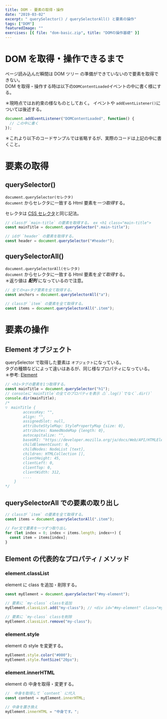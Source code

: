```yaml
---
title: DOM - 要素の取得・操作
date: "2019-03-02"
excerpt: " querySelector() / querySelectorAll() と要素の操作"
tags: ["DOM"]
featuredImage: ""
exercises: [{ file: "dom-basic.zip", title: "DOMの操作基礎" }]
---
```


# DOM を取得・操作できるまで

ページ読み込んだ瞬間は DOM ツリー の準備ができていないので要素を取得できない。  
DOM を取得・操作する時は以下の`DOMContentLoaded`イベントの中に書く様にする。

＊現時点ではお約束の様なものとしておく。 イベントや `addEventListener()`については後述する。

```js
document.addEventListener("DOMContentLoaded", function() {
  // この中に書く
});
```

＊これより以下のコードサンプルでは省略するが、実際のコードは上記の中に書くこと。

# 要素の取得

## querySelector()

`document.querySelector(セレクタ)`  
`document` からセレクタに一致する Html 要素を*一つ取得*する。

セレクタは [CSS セレクタ](https://web-d.netlify.com/css-selector/)と同じ記法。

```js
// classが `main-title` の要素を取得する。 ex <h1 class="main-title">
const mainTitle = document.querySelector(".main-title");

// idが `header` の要素を取得する。
const header = document.querySelector("#header");
```

## querySelectorAll()

`document.querySelectorAll(セレクタ)`  
`document` からセレクタに一致する Html 要素を*全て取得*する。  
＊返り値は **_配列_** になっているので注意。

```js
// 全ての<a>タグ要素を全て取得する。
const anchors = document.querySelectorAll("a");

// classが `item` の要素を全て取得する。
const items = document.querySelectorAll(".item");
```

# 要素の操作

## Element オブジェクト

querySelector で取得した要素は `オブジェクト`になっている。  
タグの種類などによって違いはあるが、同じ様なプロパティになっている。  
＊参考: [Element](https://developer.mozilla.org/ja/docs/Web/API/Element)

```js
// <h1>タグの要素を1つ取得する。
const mainTitle = document.querySelector("h1");
// consoleに`mainTitle`の全てのプロパティを表示 ⚠`.log()`でなく`.dir()`
console.dir(mainTitle);
/* 
▽　mainTitle {
        accessKey: "",
        align: "",
        assignedSlot: null,
        attributeStyleMap: StylePropertyMap {size: 0},
        attributes: NamedNodeMap {length: 0},
        autocapitalize: "",
        baseURI: "https://developer.mozilla.org/ja/docs/Web/API/HTMLElement",
        childElementCount: 0,
        childNodes: NodeList [text],
        children: HTMLCollection [],
        clientHeight: 45,
        clientLeft: 0,
        clientTop: 0,
        clientWidth: 312,
        ....
    }
*/
```

## querySelectorAll での要素の取り出し

```js
// classが `item` の要素を全て取得する。
const items = document.querySelectorAll(".item");

// For文で要素を一つずつ取り出し
for (let index = 0; index < items.length; index++) {
  const item = items[index];
}
```

## Element の代表的なプロパティ / メソッド

### element.classList

element に class を追加・削除する。

```js
const myElement = document.querySelector("#my-element");

// 要素に `my-class` classを追加
myElement.classList.add("my-class"); // <div id="#my-element" class="my-class">要素</div>

// 要素に `my-class` classを削除
myElement.classList.remove("my-class");
```

### element.style

element の style を変更する。

```js
myElement.style.color("#000");
myElement.style.fontSize("20px");
```

### element.innerHTML

element の 中身を取得・変更する。

```js
//  中身を取得して `content` に代入
const content = myElement.innerHTML;

// 中身を置き換え
myElement.innerHTML = "中身です。";
```
